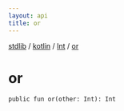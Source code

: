 ```yaml
---
layout: api
title: or
---
```

[stdlib](../../index.md) / [kotlin](../index.md) / [Int](index.md) / [or](or.md)

# or

```
public fun or(other: Int): Int
```
